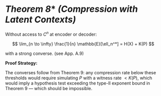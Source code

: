 # *Theorem 8** *(Compression with Latent Contexts)*

Without access to $C^n$ at encoder or decoder:

$$
\lim_{n \to \infty} \frac{1}{n} \mathbb{E}[\ell_n^*] = H(X) + K(P)
$$

with a strong converse. (see App. A.9)

**Proof Strategy:** 

The converses follow from Theorem 9: any compression rate below these thresholds would require simulating $P$ with a witness rate $<K(P)$, which would imply a hypothesis test exceeding the type-II exponent bound in Theorem 9 — which should be impossible.


